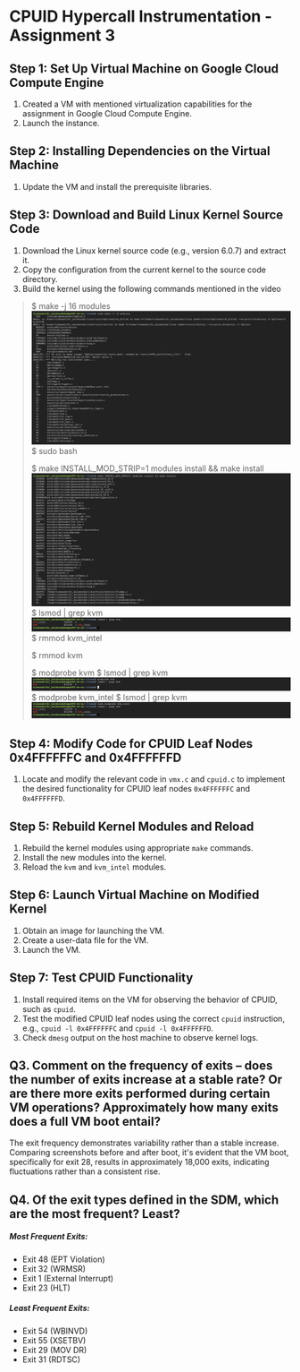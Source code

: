 # CPUID Hypercall Instrumentation - Assignment 3

## Step 1: Set Up Virtual Machine on Google Cloud Compute Engine
1. Created a VM with mentioned virtualization capabilities for the assignment in Google Cloud Compute Engine.
2. Launch the instance.

## Step 2: Installing Dependencies on the Virtual Machine
1. Update the VM and install the prerequisite libraries.

## Step 3: Download and Build Linux Kernel Source Code
1. Download the Linux kernel source code (e.g., version 6.0.7) and extract it.
2. Copy the configuration from the current kernel to the source code directory.
3. Build the kernel using the following commands mentioned in the video
> $ make -j 16 modules
![make_modules](https://github.com/sahithi-kalakonda/virtualization-assignments/blob/6a8f735ae2e136dce404c90b34961dfea37f78c3/screenshots/make_modules2.png)
> $ sudo bash
> 
> $ make INSTALL_MOD_STRIP=1 modules install && make install
![make install](https://github.com/sahithi-kalakonda/virtualization-assignments/blob/09e7ee42edb1395ac762f7eb7305e8e43771db03/screenshots/make_install2.png)
> $ lsmod | grep kvm
![lsmod](https://github.com/sahithi-kalakonda/virtualization-assignments/blob/f58a7af35bc37bdb4b119148270fb9dcf7441965/screenshots/lsmod.png)
> $ rmmod kvm_intel
> 
> $ rmmod kvm
> 
> $ modprobe kvm
> $ lsmod | grep kvm
![kvm](https://github.com/sahithi-kalakonda/virtualization-assignments/blob/106d96f2b2058e3b2cf44c5c2d3d098daa3daf9c/screenshots/modprobe_kvm.png)
> $ modprobe kvm_intel
> $ lsmod | grep kvm
![kvm_intel](https://github.com/sahithi-kalakonda/virtualization-assignments/blob/f06751d6243d095da8505ec592b5e2f1b00f5fdc/screenshots/modprobe_kvn_intel.png)

## Step 4: Modify Code for CPUID Leaf Nodes 0x4FFFFFFC and 0x4FFFFFFD
1. Locate and modify the relevant code in `vmx.c` and `cpuid.c` to implement the desired functionality for CPUID leaf nodes `0x4FFFFFFC` and `0x4FFFFFFD`.

## Step 5: Rebuild Kernel Modules and Reload
1. Rebuild the kernel modules using appropriate `make` commands.
2. Install the new modules into the kernel.
3. Reload the `kvm` and `kvm_intel` modules.

## Step 6: Launch Virtual Machine on Modified Kernel
1. Obtain an image for launching the VM.
2. Create a user-data file for the VM.
3. Launch the VM.

## Step 7: Test CPUID Functionality
1. Install required items on the VM for observing the behavior of CPUID, such as `cpuid`.
2. Test the modified CPUID leaf nodes using the correct `cpuid` instruction, e.g., `cpuid -l 0x4FFFFFFC` and `cpuid -l 0x4FFFFFFD`.
3. Check `dmesg` output on the host machine to observe kernel logs.

## Q3. Comment on the frequency of exits – does the number of exits increase at a stable rate? Or are there more exits performed during certain VM operations? Approximately how many exits does a full VM boot entail?
The exit frequency demonstrates variability rather than a stable increase. Comparing screenshots before and after boot, it's evident that the VM boot, specifically for exit 28, results in approximately 18,000 exits, indicating fluctuations rather than a consistent rise.
## Q4. Of the exit types defined in the SDM, which are the most frequent? Least?

##### Most Frequent Exits:

- Exit 48 (EPT Violation)
- Exit 32 (WRMSR)
- Exit 1 (External Interrupt)
- Exit 23 (HLT)

##### Least Frequent Exits:

- Exit 54 (WBINVD)
- Exit 55 (XSETBV)
- Exit 29 (MOV DR)
- Exit 31 (RDTSC)
